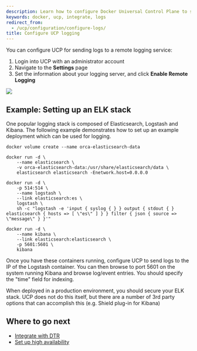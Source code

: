 ```yaml
---
description: Learn how to configure Docker Universal Control Plane to store your logs on an external log system.
keywords: docker, ucp, integrate, logs
redirect_from:
  - /ucp/configuration/configure-logs/
title: Configure UCP logging
---
```

You can configure UCP for sending logs to a remote logging service:

1. Login into UCP with an administrator account
2. Navigate to the **Settings** page
3. Set the information about your logging server, and click **Enable Remote Logging**

![](../images/settings-log.png)

## Example: Setting up an ELK stack

One popular logging stack is composed of Elasticsearch, Logstash and Kibana. The following example demonstrates how to set up an example deployment which can be used for logging.

```none
docker volume create --name orca-elasticsearch-data

docker run -d \
    --name elasticsearch \
    -v orca-elasticsearch-data:/usr/share/elasticsearch/data \
    elasticsearch elasticsearch -Enetwork.host=0.0.0.0

docker run -d \
    -p 514:514 \
    --name logstash \
    --link elasticsearch:es \
    logstash \
    sh -c "logstash -e 'input { syslog { } } output { stdout { } elasticsearch { hosts => [ \"es\" ] } } filter { json { source => \"message\" } }'"

docker run -d \
    --name kibana \
    --link elasticsearch:elasticsearch \
    -p 5601:5601 \
    kibana
```

Once you have these containers running, configure UCP to send logs to the IP of the Logstash container. You can then browse to port 5601 on the system running Kibana and browse log/event entries. You should specify the "time" field for indexing.

When deployed in a production environment, you should secure your ELK stack. UCP does not do this itself, but there are a number of 3rd party options that can accomplish this (e.g. Shield plug-in for Kibana)

## Where to go next

* [Integrate with DTR](dtr-integration.md)
* [Set up high availability](../high-availability/set-up-high-availability.md)
